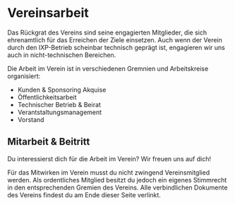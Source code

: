 # Vereinsarbeit

Das Rückgrat des Vereins sind seine engagierten Mitglieder, die sich ehrenamtlich für das
Erreichen der Ziele einsetzen. Auch wenn der Verein durch den IXP-Betrieb scheinbar
technisch geprägt ist, engagieren wir uns auch in nicht-technischen Bereichen.

Die Arbeit im Verein ist in verschiedenen Gremnien und Arbeitskreise organisiert:

- Kunden & Sponsoring Akquise
- Öffentlichkeitsarbeit
- Technischer Betrieb & Beirat
- Verantstaltungsmanagement
- Vorstand

## Mitarbeit & Beitritt

Du interessierst dich für die Arbeit im Verein? Wir freuen uns auf dich!

Für das Mitwirken im Verein musst du nicht zwingend Vereinsmitglied werden. Als 
ordentliches Mitglied besitzt du jedoch ein eigenes Stimmrecht in den entsprechenden
Gremien des Vereins. Alle verbindlichen Dokumente des Vereins findest du am Ende dieser Seite verlinkt.
